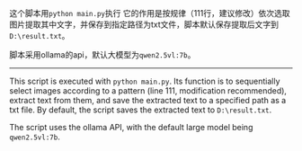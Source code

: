 这个脚本用`python main.py`执行
它的作用是按规律（111行，建议修改）依次选取图片提取其中文字，并保存到指定路径为txt文件，脚本默认保存提取后文字到`D:\result.txt`。

脚本采用ollama的api，默认大模型为`qwen2.5vl:7b`。

---

This script is executed with `python main.py`. Its function is to sequentially select images according to a pattern (line 111, modification recommended), extract text from them, and save the extracted text to a specified path as a txt file. By default, the script saves the extracted text to `D:\result.txt`.

The script uses the ollama API, with the default large model being `qwen2.5vl:7b`.